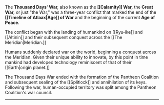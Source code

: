 The **Thousand Days' War,** also known as the **[[Calamity]] War,** the **Great War,** or just "the War," was a three-year conflict that marked the end of the **[[Timeline of Atlaax|Age]] of War** and the beginning of the current **Age of Peace.**

The conflict began with the landing of humankind on [[Ryu-ike]] and [[Altinin]] and their subsequent conquest across the [[The Meridian|Meridian.]]

Humans suddenly declared war on the world, beginning a conquest across the Meridian. Given their unique ability to innovate, by this point in time mankind had developed technology reminiscent of that of their [[Earth|origin planet.]]

The Thousand Days War ended with the formation of the Pantheon Coalition and subsequent sealing of the [[Splitlock]] and annihilation of its keys. Following the war, human-occupied territory was split among the Pantheon Coalition's war council.

---
